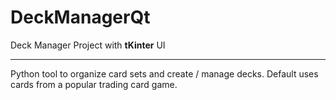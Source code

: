 
# DeckManagerQt

Deck Manager Project with **tKinter** UI

---

Python tool to organize card sets and create / manage decks. Default uses cards from a popular trading card game.